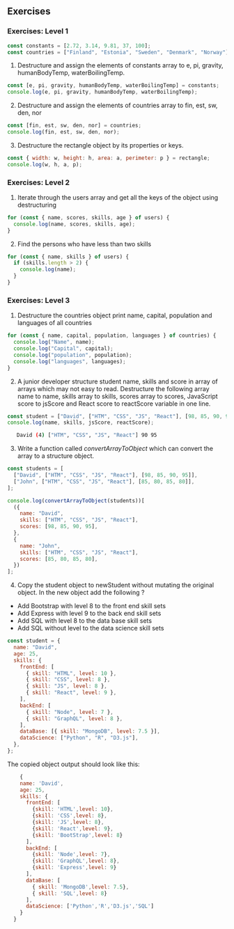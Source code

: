 ## Exercises

### Exercises: Level 1

```js
const constants = [2.72, 3.14, 9.81, 37, 100];
const countries = ["Finland", "Estonia", "Sweden", "Denmark", "Norway"];
```

1.  Destructure and assign the elements of constants array to e, pi, gravity, humanBodyTemp, waterBoilingTemp.

```js
const [e, pi, gravity, humanBodyTemp, waterBoilingTemp] = constants;
console.log(e, pi, gravity, humanBodyTemp, waterBoilingTemp);
```

2.  Destructure and assign the elements of countries array to fin, est, sw, den, nor

```js
const [fin, est, sw, den, nor] = countries;
console.log(fin, est, sw, den, nor);
```

3.  Destructure the rectangle object by its properties or keys.

```js
const { width: w, height: h, area: a, perimeter: p } = rectangle;
console.log(w, h, a, p);
```

### Exercises: Level 2

1.  Iterate through the users array and get all the keys of the object using destructuring

```js
for (const { name, scores, skills, age } of users) {
  console.log(name, scores, skills, age);
}
```

2.  Find the persons who have less than two skills

```js
for (const { name, skills } of users) {
  if (skills.length > 2) {
    console.log(name);
  }
}
```

### Exercises: Level 3

1.  Destructure the countries object print name, capital, population and languages of all countries

```js
for (const { name, capital, population, languages } of countries) {
  console.log("Name", name);
  console.log("Capital", capital);
  console.log("population", population);
  console.log("languages", languages);
}
```

2.  A junior developer structure student name, skills and score in array of arrays which may not easy to read. Destructure the following array name to name, skills array to skills, scores array to scores, JavaScript score to jsScore and React score to reactScore variable in one line.

```js
const student = ["David", ["HTM", "CSS", "JS", "React"], [98, 85, 90, 95]];
console.log(name, skills, jsScore, reactScore);
```

```sh
   David (4) ["HTM", "CSS", "JS", "React"] 90 95
```

3.  Write a function called _convertArrayToObject_ which can convert the array to a structure object.

```js
const students = [
  ["David", ["HTM", "CSS", "JS", "React"], [98, 85, 90, 95]],
  ["John", ["HTM", "CSS", "JS", "React"], [85, 80, 85, 80]],
];

console.log(convertArrayToObject(students))[
  ({
    name: "David",
    skills: ["HTM", "CSS", "JS", "React"],
    scores: [98, 85, 90, 95],
  },
  {
    name: "John",
    skills: ["HTM", "CSS", "JS", "React"],
    scores: [85, 80, 85, 80],
  })
];
```

4. Copy the student object to newStudent without mutating the original object. In the new object add the following ?

- Add Bootstrap with level 8 to the front end skill sets
- Add Express with level 9 to the back end skill sets
- Add SQL with level 8 to the data base skill sets
- Add SQL without level to the data science skill sets

```js
const student = {
  name: "David",
  age: 25,
  skills: {
    frontEnd: [
      { skill: "HTML", level: 10 },
      { skill: "CSS", level: 8 },
      { skill: "JS", level: 8 },
      { skill: "React", level: 9 },
    ],
    backEnd: [
      { skill: "Node", level: 7 },
      { skill: "GraphQL", level: 8 },
    ],
    dataBase: [{ skill: "MongoDB", level: 7.5 }],
    dataScience: ["Python", "R", "D3.js"],
  },
};
```

The copied object output should look like this:

```js
    {
    name: 'David',
    age: 25,
    skills: {
      frontEnd: [
        {skill: 'HTML',level: 10},
        {skill: 'CSS',level: 8},
        {skill: 'JS',level: 8},
        {skill: 'React',level: 9},
        {skill: 'BootStrap',level: 8}
      ],
      backEnd: [
        {skill: 'Node',level: 7},
        {skill: 'GraphQL',level: 8},
        {skill: 'Express',level: 9}
      ],
      dataBase: [
        { skill: 'MongoDB',level: 7.5},
        { skill: 'SQL',level: 8}
      ],
      dataScience: ['Python','R','D3.js','SQL']
    }
  }

```
